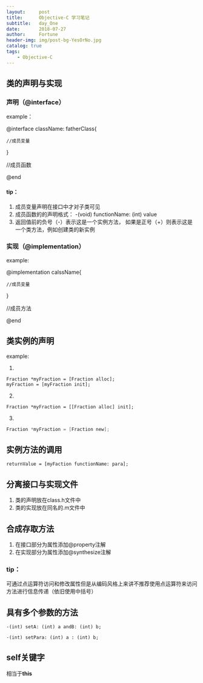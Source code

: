 ```yaml
---
layout:     post   				   
title:      Objective-C 学习笔记 				
subtitle:   day_One
date:       2018-07-27				
author:     Fortune					
header-img: img/post-bg-YesOrNo.jpg 	
catalog: true 					
tags:								
    - Objective-C
---
```








## 类的声明与实现

### 声明（@interface）
example：

@interface className: fatherClass{
    
    //成员变量
}

//成员函数


@end

#### tip：
1. 成员变量声明在接口中才对子类可见
2. 成员函数的的声明格式：
    -(void) functionName: (int) value
3. 返回值前的负号（-）表示这是一个实例方法，
    如果是正号（+）则表示这是一个类方法，例如创建类的新实例

### 实现（@implementation）
example:

@implementation calssName{

    //成员变量
}

//成员方法

@end


## 类实例的声明

example:

1.

```objectiivec
Fraction *myFraction = [Fraction alloc];
myFraction = [myFraction init];
```

2.
```objectiviec
Fraction *myFraction = [[Fraction alloc] init];
```

3.
```objectivec
Fraction *myFraction = [Fraction new];
```

## 实例方法的调用
```
returnValue = [myFaction functionName: para];
```

## 分离接口与实现文件
1. 类的声明放在class.h文件中
2. 类的实现放在同名的.m文件中

## 合成存取方法
1. 在接口部分为属性添加@property注解
2. 在实现部分为属性添加@synthesize注解

### tip：
可通过点运算符访问和修改属性但是从编码风格上来讲不推荐使用点运算符来访问方法进行信息传递（依旧使用中括号）

## 具有多个参数的方法
```
-(int) setA: (int) a andB: (int) b;
```

```
-(int) setPara: (int) a : (int) b;
```

## self关键字
相当于**this**

